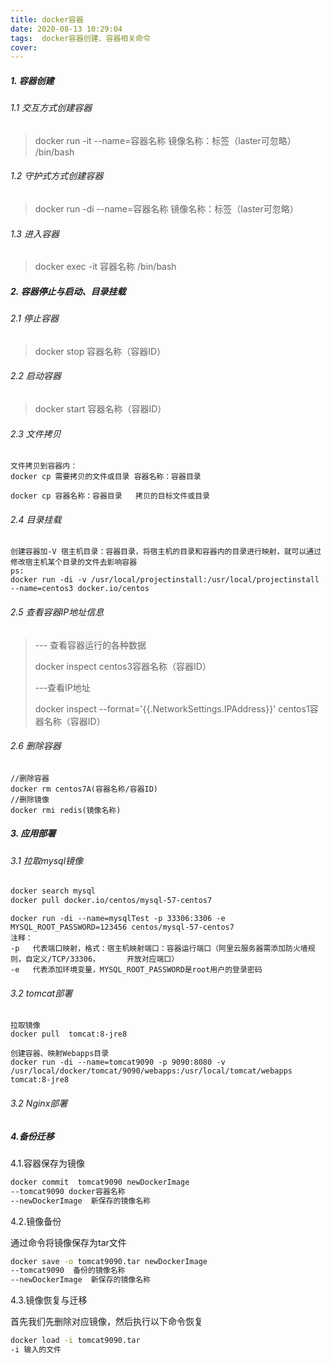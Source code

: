 ```yaml
---
title: docker容器
date: 2020-08-13 10:29:04
tags:  docker容器创建、容器相关命令
cover: 
---
```


##### 1.  容器创建

###### 1.1  交互方式创建容器

> docker run -it --name=容器名称   镜像名称：标签（laster可忽略）  /bin/bash

###### 1.2  守护式方式创建容器

> docker run -di --name=容器名称   镜像名称：标签（laster可忽略）

###### 1.3  进入容器

> docker exec -it  容器名称 /bin/bash

##### 2.  容器停止与启动、目录挂载

######  2.1  停止容器

> docker stop 容器名称（容器ID）

###### 2.2  启动容器

> docker start 容器名称（容器ID）

###### 2.3  文件拷贝

```shell
文件拷贝到容器内：
docker cp 需要拷贝的文件或目录 容器名称：容器目录

docker cp 容器名称：容器目录   拷贝的目标文件或目录 
```

###### 2.4  目录挂载

```shell
创建容器加-V 宿主机目录：容器目录，将宿主机的目录和容器内的目录进行映射，就可以通过修改宿主机某个目录的文件去影响容器
ps:
docker run -di -v /usr/local/projectinstall:/usr/local/projectinstall
--name=centos3 docker.io/centos
```

###### 2.5  查看容器IP地址信息

> --- 查看容器运行的各种数据
>
> docker inspect  centos3容器名称（容器ID）
>
> ---查看IP地址
>
> docker inspect --format='{{.NetworkSettings.IPAddress}}'  centos1容器名称（容器ID）
>

###### 2.6  删除容器

```shell
//删除容器
docker rm centos7A(容器名称/容器ID)
//删除镜像
docker rmi redis(镜像名称)
```

##### 3. 应用部署

###### 3.1 拉取mysql镜像

```dockerfile
docker search mysql
docker pull docker.io/centos/mysql-57-centos7
```



```
docker run -di --name=mysqlTest -p 33306:3306 -e MYSQL_ROOT_PASSWORD=123456 centos/mysql-57-centos7
注释：
-p   代表端口映射，格式：宿主机映射端口：容器运行端口（阿里云服务器需添加防火墙规则，自定义/TCP/33306，      开放对应端口）
-e   代表添加环境变量，MYSQL_ROOT_PASSWORD是root用户的登录密码
```

###### 3.2  tomcat部署

```
拉取镜像
docker pull  tomcat:8-jre8
```

```
创建容器、映射Webapps目录
docker run -di --name=tomcat9090 -p 9090:8080 -v /usr/local/docker/tomcat/9090/webapps:/usr/local/tomcat/webapps tomcat:8-jre8
```

###### 3.2 Nginx部署

##### 4.备份迁移

4.1.容器保存为镜像

```bash
docker commit  tomcat9090 newDockerImage
--tomcat9090 docker容器名称
--newDockerImage  新保存的镜像名称
```

4.2.镜像备份

通过命令将镜像保存为tar文件

```bash
docker save -o tomcat9090.tar newDockerImage
--tomcat9090  备份的镜像名称
--newDockerImage  新保存的镜像名称
```

4.3.镜像恢复与迁移

首先我们先删除对应镜像，然后执行以下命令恢复

```bash
docker load -i tomcat9090.tar
-i 输入的文件
```